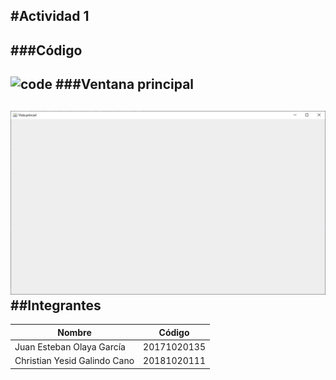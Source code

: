 #Actividad 1
---
###Código
---
![code](Images/Código.JPG)
###Ventana principal
---
![ventana](Images/VentanaPrincipal.JPG)
##Integrantes
---
|Nombre|Código|
|------|------|
|Juan Esteban Olaya García|20171020135|
|Christian Yesid Galindo Cano|20181020111|

